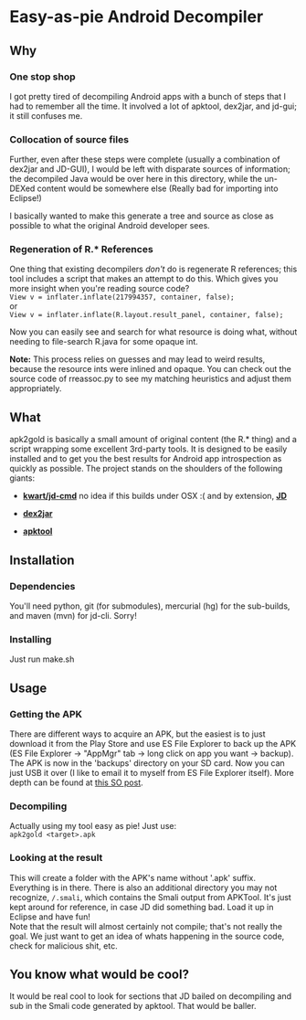 # Easy-as-pie Android Decompiler

## Why
### One stop shop
I got pretty tired of decompiling Android apps with a bunch of steps that I had to remember all the time. It involved a lot of apktool, dex2jar, and jd-gui; it still confuses me.

### Collocation of source files
Further, even after these steps were complete (usually a combination of dex2jar and JD-GUI), I would be left with disparate sources of information; the decompiled Java would be over here in this directory, while the un-DEXed content would be somewhere else (Really bad for importing into Eclipse!)

I basically wanted to make this generate a tree and source as close as possible to what the original Android developer sees.

### Regeneration of R.* References
One thing that existing decompilers *don't* do is regenerate R references; this tool includes a script that makes an attempt to do this. Which gives you more insight when you're reading source code?  
`View v = inflater.inflate(217994357, container, false);`  
or  
`View v = inflater.inflate(R.layout.result_panel, container, false);`

Now you can easily see and search for what resource is doing what, without needing to file-search R.java for some opaque int.

**Note:** This process relies on guesses and may lead to weird results, because the resource ints were inlined and opaque. You can check out the source code of rreassoc.py to see my matching heuristics and adjust them appropriately.

## What
apk2gold is basically a small amount of original content (the R.* thing) and a script wrapping some excellent 3rd-party tools. It is designed to be easily installed and to get you the best results for Android app introspection as quickly as possible. The project stands on the shoulders of the following giants:

* **[kwart/jd-cmd](https://github.com/kwart/jd-cmd)** no idea if this builds under OSX :( and by extension, **[JD](http://java.decompiler.free.fr/)**

* **[dex2jar](http://code.google.com/p/dex2jar/)**

* **[apktool](http://code.google.com/p/android-apktool/)**

## Installation

### Dependencies

You'll need python, git (for submodules), mercurial (hg) for the sub-builds, and maven (mvn) for jd-cli. Sorry!

### Installing
Just run make.sh

## Usage

### Getting the APK
There are different ways to acquire an APK, but the easiest is to just download it from the Play Store and use ES File Explorer to back up the APK (ES File Explorer -> "AppMgr" tab -> long click on app you want -> backup). The APK is now in the 'backups' directory on your SD card. Now you can just USB it over (I like to email it to myself from ES File Explorer itself). More depth can be found at [this SO post](http://stackoverflow.com/questions/12175904/where-can-i-find-the-apk-file-on-my-device-when-i-download-any-app-and-install).

### Decompiling
Actually using my tool easy as pie! Just use:  
`apk2gold <target>.apk`

### Looking at the result
This will create a folder with the APK's name without '.apk' suffix. Everything is in there. There is also an additional directory you may not recognize, `/.smali`, which contains the Smali output from APKTool. It's just kept around for reference, in case JD did something bad. Load it up in Eclipse and have fun!  
Note that the result will almost certainly not compile; that's not really the goal. We just want to get an idea of whats happening in the source code, check for malicious shit, etc.

## You know what would be cool?
It would be real cool to look for sections that JD bailed on decompiling and sub in the Smali code generated by apktool. That would be baller.

